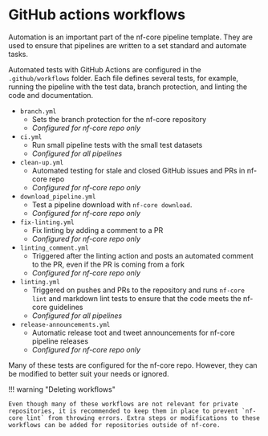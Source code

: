 # GitHub actions workflows

Automation is an important part of the nf-core pipeline template. They are used to ensure that pipelines are written to a set standard and automate tasks.

Automated tests with GitHub Actions are configured in the `.github/workflows` folder. Each file defines several tests, for example, running the pipeline with the test data, branch protection, and linting the code and documentation.

-   `branch.yml`
    -   Sets the branch protection for the nf-core repository
    -   _Configured for nf-core repo only_
-   `ci.yml`
    -   Run small pipeline tests with the small test datasets
    -   _Configured for all pipelines_
-   `clean-up.yml`
    -   Automated testing for stale and closed GitHub issues and PRs in nf-core repo
    -   _Configured for nf-core repo only_
-   `download_pipeline.yml`
    -   Test a pipeline download with `nf-core download`.
    -   _Configured for nf-core repo only_
-   `fix-linting.yml`
    -   Fix linting by adding a comment to a PR
    -   _Configured for nf-core repo only_
-   `linting_comment.yml`
    -   Triggered after the linting action and posts an automated comment to the PR, even if the PR is coming from a fork
    -   _Configured for nf-core repo only_
-   `linting.yml`
    -   Triggered on pushes and PRs to the repository and runs `nf-core lint` and markdown lint tests to ensure that the code meets the nf-core guidelines
    -   _Configured for all pipelines_
-   `release-announcements.yml`
    -   Automatic release toot and tweet announcements for nf-core pipeline releases
    -   _Configured for nf-core repo only_

Many of these tests are configured for the nf-core repo. However, they can be modified to better suit your needs or ignored.

!!! warning "Deleting workflows"

    Even though many of these workflows are not relevant for private repositories, it is recommended to keep them in place to prevent `nf-core lint` from throwing errors. Extra steps or modifications to these workflows can be added for repositories outside of nf-core.
